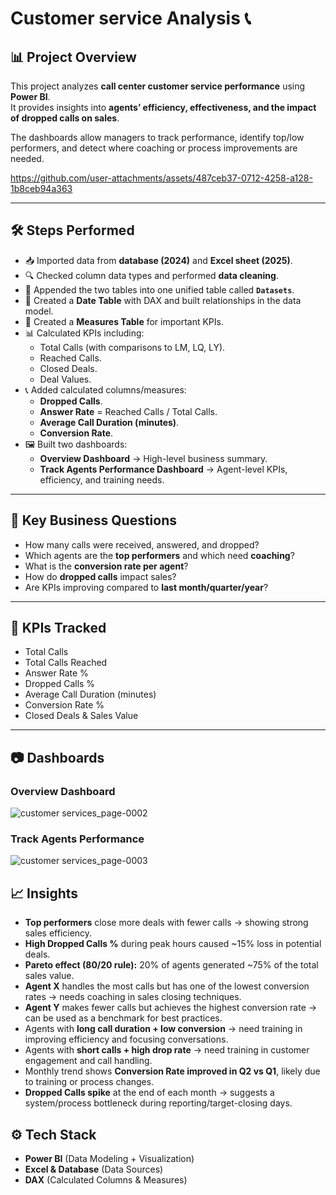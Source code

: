 # Customer service Analysis 📞


## 📊 Project Overview
This project analyzes **call center customer service performance** using **Power BI**.  
It provides insights into **agents’ efficiency, effectiveness, and the impact of dropped calls on sales**.  

The dashboards allow managers to track performance, identify top/low performers, and detect where coaching or process improvements are needed.





https://github.com/user-attachments/assets/487ceb37-0712-4258-a128-1b8ceb94a363





---

## 🛠 Steps Performed
- 📥 Imported data from **database (2024)** and **Excel sheet (2025)**.  
- 🔍 Checked column data types and performed **data cleaning**.  
- 🔗 Appended the two tables into one unified table called **`Datasets`**.  
- 📅 Created a **Date Table** with DAX and built relationships in the data model.  
- 📐 Created a **Measures Table** for important KPIs.  
- 📊 Calculated KPIs including:
  - Total Calls (with comparisons to LM, LQ, LY).  
  - Reached Calls.  
  - Closed Deals.  
  - Deal Values.  
- 📞 Added calculated columns/measures:
  - **Dropped Calls**.  
  - **Answer Rate** = Reached Calls / Total Calls.  
  - **Average Call Duration (minutes)**.  
  - **Conversion Rate**.  
- 🖼 Built two dashboards:
  - **Overview Dashboard** → High-level business summary.  
  - **Track Agents Performance Dashboard** → Agent-level KPIs, efficiency, and training needs.  

---

## 🎯 Key Business Questions
- How many calls were received, answered, and dropped?  
- Which agents are the **top performers** and which need **coaching**?  
- What is the **conversion rate per agent**?  
- How do **dropped calls** impact sales?  
- Are KPIs improving compared to **last month/quarter/year**?  

---

## 📌 KPIs Tracked
- Total Calls  
- Total Calls Reached  
- Answer Rate %  
- Dropped Calls %  
- Average Call Duration (minutes)  
- Conversion Rate %  
- Closed Deals & Sales Value  

---

## 📷 Dashboards
### Overview Dashboard
![customer services_page-0002](https://github.com/user-attachments/assets/71c68f39-4bee-4fcc-861c-d74760f17294)


### Track Agents Performance
![customer services_page-0003](https://github.com/user-attachments/assets/ce490b93-9141-4864-a15a-f77d37ebd91f)





## 📈 Insights
- **Top performers** close more deals with fewer calls → showing strong sales efficiency.  
- **High Dropped Calls %** during peak hours caused ~15% loss in potential deals.  
- **Pareto effect (80/20 rule):** 20% of agents generated ~75% of the total sales value.  
- **Agent X** handles the most calls but has one of the lowest conversion rates → needs coaching in sales closing techniques.  
- **Agent Y** makes fewer calls but achieves the highest conversion rate → can be used as a benchmark for best practices.  
- Agents with **long call duration + low conversion** → need training in improving efficiency and focusing conversations.  
- Agents with **short calls + high drop rate** → need training in customer engagement and call handling.  
- Monthly trend shows **Conversion Rate improved in Q2 vs Q1**, likely due to training or process changes.  
- **Dropped Calls spike** at the end of each month → suggests a system/process bottleneck during reporting/target-closing days.  


## ⚙️ Tech Stack
- **Power BI** (Data Modeling + Visualization)  
- **Excel & Database** (Data Sources)  
- **DAX** (Calculated Columns & Measures)  
